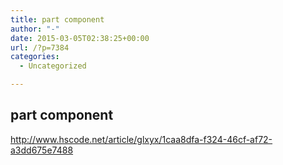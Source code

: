 ```yaml
---
title: part component
author: "-"
date: 2015-03-05T02:38:25+00:00
url: /?p=7384
categories:
  - Uncategorized

---
```

## part component
http://www.hscode.net/article/glxyx/1caa8dfa-f324-46cf-af72-a3dd675e7488